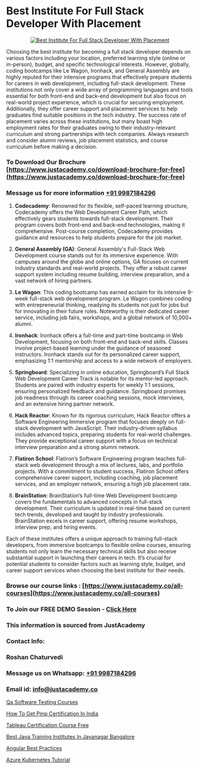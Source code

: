 # Best Institute For Full Stack Developer With Placement

<p align="center">
  <a href="https://justacademy.co/program-detail/full-stack-web-development">
    <img src="https://justacademy.co/storage2/program_images/1704700371.webp" alt="Best Institute For Full Stack Developer With Placement">
  </a>
</p>
Choosing the best institute for becoming a full stack developer depends on various factors including your location, preferred learning style (online or in-person), budget, and specific technological interests. However, globally, coding bootcamps like Le Wagon, Ironhack, and General Assembly are highly reputed for their intensive programs that effectively prepare students for careers in web development, including full-stack development. These institutions not only cover a wide array of programming languages and tools essential for both front-end and back-end development but also focus on real-world project experience, which is crucial for securing employment. Additionally, they offer career support and placement services to help graduates find suitable positions in the tech industry. The success rate of placement varies across these institutions, but many boast high employment rates for their graduates owing to their industry-relevant curriculum and strong partnerships with tech companies. Always research and consider alumni reviews, job placement statistics, and course curriculum before making a decision.

### To Download Our Brochure [https://www.justacademy.co/download-brochure-for-free](https://www.justacademy.co/download-brochure-for-free)
### Message us for more information [+91 9987184296](https://api.whatsapp.com/send?phone=919987184296)
1) **Codecademy**: Renowned for its flexible, self-paced learning structure, Codecademy offers the Web Development Career Path, which effectively gears students towards full-stack development. Their program covers both front-end and back-end technologies, making it comprehensive. Post-course completion, Codecademy provides guidance and resources to help students prepare for the job market.

2) **General Assembly (GA)**: General Assembly's Full-Stack Web Development course stands out for its immersive experience. With campuses around the globe and online options, GA focuses on current industry standards and real-world projects. They offer a robust career support system including resume building, interview preparation, and a vast network of hiring partners.

3) **Le Wagon**: This coding bootcamp has earned acclaim for its intensive 9-week full-stack web development program. Le Wagon combines coding with entrepreneurial thinking, readying its students not just for jobs but for innovating in their future roles. Noteworthy is their dedicated career service, including job fairs, workshops, and a global network of 10,000+ alumni.

4) **Ironhack**: Ironhack offers a full-time and part-time bootcamp in Web Development, focusing on both front-end and back-end skills. Classes involve project-based learning under the guidance of seasoned instructors. Ironhack stands out for its personalized career support, emphasizing 1:1 mentorship and access to a wide network of employers.

5) **Springboard**: Specializing in online education, Springboard’s Full Stack Web Development Career Track is notable for its mentor-led approach. Students are paired with industry experts for weekly 1:1 sessions, ensuring personalized feedback and guidance. Springboard promises job readiness through its career coaching sessions, mock interviews, and an extensive hiring partner network.

6) **Hack Reactor**: Known for its rigorous curriculum, Hack Reactor offers a Software Engineering Immersive program that focuses deeply on full-stack development with JavaScript. Their industry-driven syllabus includes advanced topics, preparing students for real-world challenges. They provide exceptional career support with a focus on technical interview preparation and a strong alumni network.

7) **Flatiron School**: Flatiron’s Software Engineering program teaches full-stack web development through a mix of lectures, labs, and portfolio projects. With a commitment to student success, Flatiron School offers comprehensive career support, including coaching, job placement services, and an employer network, ensuring a high job placement rate.

8) **BrainStation**: BrainStation’s full-time Web Development bootcamp covers the fundamentals to advanced concepts in full-stack development. Their curriculum is updated in real-time based on current tech trends, developed and taught by industry professionals. BrainStation excels in career support, offering resume workshops, interview prep, and hiring events.

Each of these institutes offers a unique approach to training full-stack developers, from immersive bootcamps to flexible online courses, ensuring students not only learn the necessary technical skills but also receive substantial support in launching their careers in tech. It’s crucial for potential students to consider factors such as learning style, budget, and career support services when choosing the best institute for their needs.

### Browse our course links : [https://www.justacademy.co/all-courses](https://www.justacademy.co/all-courses) 
### To Join our FREE DEMO Session - [Click Here](https://www.justacademy.co/register-for-course-demo)


### This information is sourced from JustAcademy
### Contact Info:
### Roshan Chaturvedi
### Message us on Whatsapp: [+91 9987184296](https://api.whatsapp.com/send?phone=919987184296)
### Email id: [info@justacademy.co](mailto:info@justacademy.co)
                
[Qa Software Testing Courses](https://www.linkedin.com/pulse/qa-software-testing-courses-justacademy-pune-whvkc?trackingId=fL7U%2FjX7mSCbGqmkwq50vA%3D%3D&lipi=urn%3Ali%3Apage%3Ad_flagship3_company_admin%3BURLYXo%2BCRPCij0ETJnelAQ%3D%3D)

[How To Get Pmp Certification In India](https://www.linkedin.com/pulse/how-get-pmp-certification-india-justacademy-fqkqc?trackingId=%2Fdoj6w6%2FxSxyZ3FL3D917w%3D%3D&lipi=urn%3Ali%3Apage%3Ad_flagship3_company_admin%3BxUP8vDI1SK6JTwycAY2syQ%3D%3D)

[Tableau Certification Course Free](https://medium.com/@akanshapatil/tableau-certification-course-free-5157425b7330)

[Best Java Training Institutes In Jayanagar Bangalore](https://medium.com/@shivamja27/best-java-training-institutes-in-jayanagar-bangalore-2ccaa16b1d9d)

[Angular Best Practices](https://justacademyin.github.io/justacademy/angular-best-practices)

[Azure Kubernetes Tutorial](https://justacademyin.github.io/justacademy/azure-kubernetes-tutorial)

